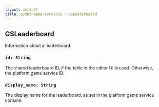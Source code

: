 ```yaml
---
layout: default
title: godot-game-services - GSLeaderboard
---
```


## GSLeaderboard

Information about a leaderboard.

### `id: String`

The shared leaderboard ID, if the table in the editor UI is used. Otherwise, the platform game service ID.

### `display_name: String`

The display name for the leaderboard, as set in the platform game service console.
